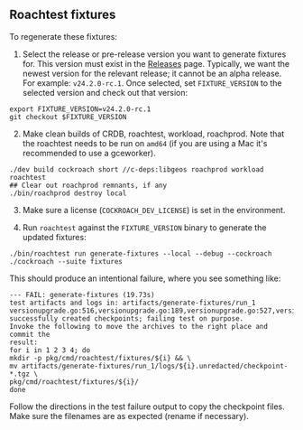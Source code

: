 Roachtest fixtures
----

To regenerate these fixtures:

1. Select the release or pre-release version you want to generate fixtures for.
   This version must exist in the
   [Releases](https://www.cockroachlabs.com/docs/releases) page. Typically, we want
   the newest version for the relevant release; it cannot be an alpha release. For
   example: `v24.2.0-rc.1`. Once selected, set `FIXTURE_VERSION` to the selected
   version and check out that version:

```
export FIXTURE_VERSION=v24.2.0-rc.1
git checkout $FIXTURE_VERSION
```

2. Make clean builds of CRDB, roachtest, workload, roachprod. Note that the
   roachtest needs to be run on `amd64` (if you are using a Mac it's recommended
   to use a gceworker).

```
./dev build cockroach short //c-deps:libgeos roachprod workload roachtest
## Clear out roachprod remnants, if any
./bin/roachprod destroy local
```

3. Make sure a license (`COCKROACH_DEV_LICENSE`) is set in the environment.

4. Run `roachtest` against the `FIXTURE_VERSION` binary to generate the updated
   fixtures:

```
./bin/roachtest run generate-fixtures --local --debug --cockroach ./cockroach --suite fixtures
```

This should produce an intentional failure, where you see something like:

```
--- FAIL: generate-fixtures (19.73s)
test artifacts and logs in: artifacts/generate-fixtures/run_1
versionupgrade.go:516,versionupgrade.go:189,versionupgrade.go:527,versionupgrade.go:102,acceptance.go:58,acceptance.go:95,test_runner.go:755: successfully created checkpoints; failing test on purpose.
Invoke the following to move the archives to the right place and commit the
result:
for i in 1 2 3 4; do
mkdir -p pkg/cmd/roachtest/fixtures/${i} && \
mv artifacts/generate-fixtures/run_1/logs/${i}.unredacted/checkpoint-*.tgz \
pkg/cmd/roachtest/fixtures/${i}/
done
```

Follow the directions in the test failure output to copy the checkpoint files.
Make sure the filenames are as expected (rename if necessary).
